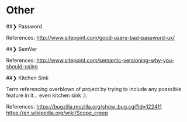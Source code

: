 # Other

##❯ Password

References:
  http://www.sitepoint.com/good-users-bad-password-ux/

##❯ SemVer

References:
  http://www.sitepoint.com/semantic-versioning-why-you-should-using

##❯ Kitchen Sink

Term referencing overblown of project by trying to include any posssible feature in it... even kitchen sink :).

References:
  https://bugzilla.mozilla.org/show_bug.cgi?id=122411
  https://en.wikipedia.org/wiki/Scope_creep
